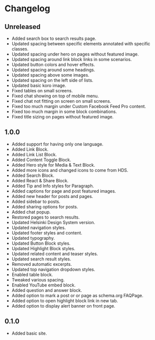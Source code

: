 # Changelog

## Unreleased

- Added search box to search results page.
- Updated spacing between specific elements annotated with specific classes.
- Updated spacing under hero on pages without featured image.
- Updated spacing around link block links in some scenarios.
- Updated button colors and hover effects.
- Updated spacing around some headings.
- Updated spacing above some images.
- Updated spacing on the left side of lists.
- Updated basic koro image.
- Fixed tables on small screens.
- Fixed chat showing on top of mobile menu.
- Fixed chat not fitting on screen on small screens.
- Fixed too much margin under Custom Facebook Feed Pro content.
- Fixed too much margin in some block combinations.
- Fixed title sizing on pages without featured image.

## 1.0.0

- Added support for having only one language.
- Added Link Block.
- Added Link List Block.
- Added Content Toggle Block.
- Added Hero style for Media & Text Block.
- Added more icons and changed icons to come from HDS.
- Added Search Block.
- Added React & Share Block.
- Added Tip and Info styles for Paragraph.
- Added captions for page and post featured images.
- Added new header for posts and pages.
- Added sidebar to posts.
- Added sharing options for posts.
- Added chat popup.
- Restored pages to search results.
- Updated Helsinki Design System version.
- Updated navigation styles.
- Updated footer styles and content.
- Updated typography.
- Updated Button Block styles.
- Updated Highlight Block styles.
- Updated related content and teaser styles.
- Updated search result styles.
- Removed automatic excerpts.
- Updated top navigation dropdown styles.
- Enabled table block.
- Tweaked various spacing.
- Enabled YouTube embed block.
- Added question and answer block.
- Added option to mark a post or or page as schema.org FAQPage.
- Added option to open highlight block link in new tab.
- Added option to display alert banner on front page.

## 0.1.0

- Added basic site.
